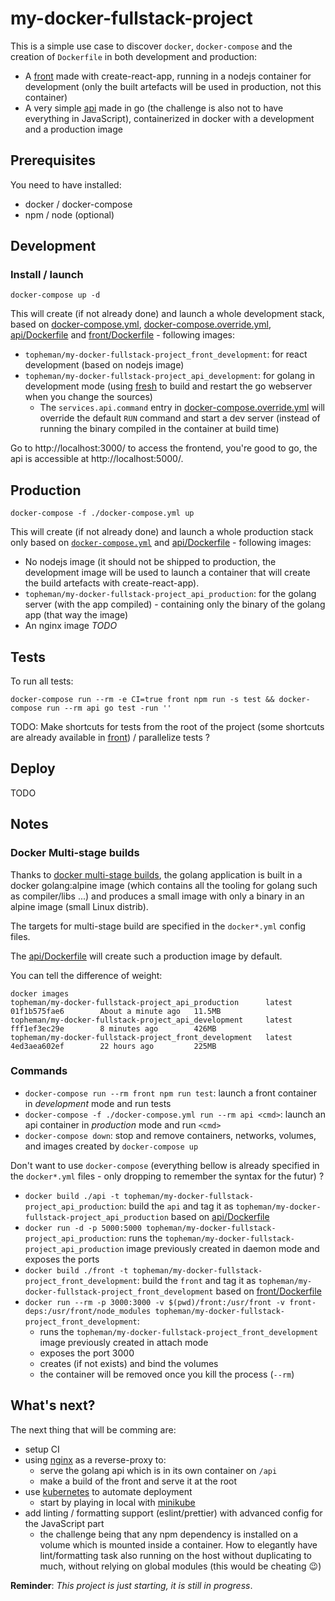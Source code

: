 # my-docker-fullstack-project

This is a simple use case to discover `docker`, `docker-compose` and the creation of `Dockerfile` in both development and production:

* A [front](front) made with create-react-app, running in a nodejs container for development (only the built artefacts will be used in production, not this container)
* A very simple [api](api) made in go (the challenge is also not to have everything in JavaScript), containerized in docker with a development and a production image

## Prerequisites

You need to have installed:

* docker / docker-compose
* npm / node (optional)

## Development

### Install / launch

```shell
docker-compose up -d
```

This will create (if not already done) and launch a whole development stack, based on [docker-compose.yml](docker-compose.yml), [docker-compose.override.yml](docker-compose.override.yml), [api/Dockerfile](api/Dockerfile) and [front/Dockerfile](front/Dockerfile) - following images:

* `topheman/my-docker-fullstack-project_front_development`: for react development (based on nodejs image)
* `topheman/my-docker-fullstack-project_api_development`: for golang in development mode (using [fresh](https://github.com/pilu/fresh) to build and restart the go webserver when you change the sources)
  * The `services.api.command` entry in [docker-compose.override.yml](docker-compose.override.yml) will override the default `RUN` command and start a dev server (instead of running the binary compiled in the container at build time)

Go to http://localhost:3000/ to access the frontend, you're good to go, the api is accessible at http://localhost:5000/.

## Production

```shell
docker-compose -f ./docker-compose.yml up
```

This will create (if not already done) and launch a whole production stack only based on [`docker-compose.yml`](docker-compose.yml) and [api/Dockerfile](api/Dockerfile) - following images:

* No nodejs image (it should not be shipped to production, the development image will be used to launch a container that will create the build artefacts with create-react-app).
* `topheman/my-docker-fullstack-project_api_production`: for the golang server (with the app compiled) - containing only the binary of the golang app (that way the image)
* An nginx image *TODO*

## Tests

To run all tests:

```shell
docker-compose run --rm -e CI=true front npm run -s test && docker-compose run --rm api go test -run ''
```

TODO: Make shortcuts for tests from the root of the project (some shortcuts are already available in [front](front#tasks)) / parallelize tests ?

## Deploy

TODO

## Notes

### Docker Multi-stage builds

Thanks to [docker multi-stage builds](https://docs.docker.com/develop/develop-images/multistage-build/), the golang application is built in a docker golang:alpine image (which contains all the tooling for golang such as compiler/libs ...) and produces a small image with only a binary in an alpine image (small Linux distrib).

The targets for multi-stage build are specified in the `docker*.yml` config files.

The [api/Dockerfile](api/Dockerfile) will create such a production image by default.

You can tell the difference of weight:

```
docker images
topheman/my-docker-fullstack-project_api_production      latest              01f1b575fae6        About a minute ago   11.5MB
topheman/my-docker-fullstack-project_api_development     latest              fff1ef3ec29e        8 minutes ago        426MB
topheman/my-docker-fullstack-project_front_development   latest              4ed3aea602ef        22 hours ago         225MB
```

### Commands

* `docker-compose run --rm front npm run test`: launch a front container in *development* mode and run tests
* `docker-compose -f ./docker-compose.yml run --rm api <cmd>`: launch an api container in *production* mode and run `<cmd>`
* `docker-compose down`: stop and remove containers, networks, volumes, and images created by `docker-compose up`

Don't want to use `docker-compose` (everything bellow is already specified in the `docker*.yml` files - only dropping to remember the syntax for the futur) ?

* `docker build ./api -t topheman/my-docker-fullstack-project_api_production`: build the `api` and tag it as `topheman/my-docker-fullstack-project_api_production` based on [api/Dockerfile](api/Dockerfile)
* `docker run -d -p 5000:5000 topheman/my-docker-fullstack-project_api_production`: runs the `topheman/my-docker-fullstack-project_api_production` image previously created in daemon mode and exposes the ports
* `docker build ./front -t topheman/my-docker-fullstack-project_front_development`: build the `front` and tag it as `topheman/my-docker-fullstack-project_front_development` based on [front/Dockerfile](front/Dockerfile)
* `docker run --rm -p 3000:3000 -v $(pwd)/front:/usr/front -v front-deps:/usr/front/node_modules topheman/my-docker-fullstack-project_front_development`:
  * runs the `topheman/my-docker-fullstack-project_front_development` image previously created in attach mode
  * exposes the port 3000
  * creates (if not exists) and bind the volumes
  * the container will be removed once you kill the process (`--rm`)

## What's next?

The next thing that will be comming are:

* setup CI
* using [nginx](https://www.nginx.com/) as a reverse-proxy to:
  * serve the golang api which is in its own container on `/api`
  * make a build of the front and serve it at the root
* use [kubernetes](https://kubernetes.io/) to automate deployment
  * start by playing in local with [minikube](https://github.com/kubernetes/minikube)
* add linting / formatting support (eslint/prettier) with advanced config for the JavaScript part
  * the challenge being that any npm dependency is installed on a volume which is mounted inside a container. How to elegantly have lint/formatting task also running on the host without duplicating to much, without relying on global modules (this would be cheating 😉)

**Reminder**: *This project is just starting, it is still in progress*.